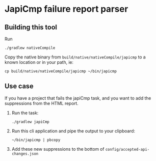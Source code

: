 # JapiCmp failure report parser

## Building this tool

Run

```
./gradlew nativeCompile
```

Copy the native binary from `build/native/nativeCompile/japicmp` to a known location or in your path, ie:

```shell
cp build/native/nativeCompile/japicmp ~/bin/japicmp
```

## Use case

If you have a project that fails the japiCmp task, and you want to add the suppressions from the HTML report.

1. Run the task:
    ```
    ./gradlew japiCmp
    ```
1. Run this cli application and pipe the output to your clipboard:
    ```
    ~/bin/japicmp | pbcopy
    ```
1. Add these new suppressions to the bottom of `config/accepted-api-changes.json` 